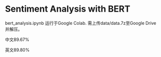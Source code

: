# Sentiment Analysis with BERT

bert_analysis.ipynb 运行于Google Colab. 需上传data/data.7z至Google Drive并解压。

中文89.67%

英文89.80%
